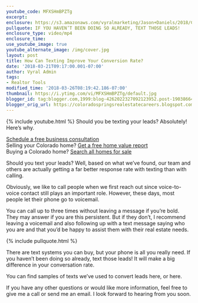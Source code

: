 ```yaml
---
youtube_code: MFXSHmBPZTg
excerpt:
enclosure: https://s3.amazonaws.com/vyralmarketing/Jason+Daniels/2018/Colorado+Springs+Real+Estate-+Texting+your+leads.mp4
pullquote: IF YOU HAVEN’T BEEN DOING SO ALREADY, TEXT THOSE LEADS!
enclosure_type: video/mp4
enclosure_time:
use_youtube_image: true
youtube_alternate_image: /img/cover.jpg
layout: post
title: How Can Texting Improve Your Conversion Rate?
date: '2018-03-21T09:17:00.001-07:00'
author: Vyral Admin
tags:
- Realtor Tools
modified_time: '2018-03-26T08:19:42.186-07:00'
thumbnail: https://i.ytimg.com/vi/MFXSHmBPZTg/default.jpg
blogger_id: tag:blogger.com,1999:blog-4262022327092123952.post-1903866417642055007
blogger_orig_url: https://coloradospringsrealestatecareers.blogspot.com/2018/03/how-can-texting-improve-your-conversion.html
---
```

{% include youtube.html %}
Should you be texting your leads? Absolutely! Here’s why.

<div class="post-cta">
<a href="/contact/" target="_blank">Schedule a free business consultation</a><br>
Selling your Colorado home? <a href="http://www.coloradohomesvalue.com/" target="_blank">Get a free home value report<br>  </a>
Buying a Colorado home? <a href="http://www.coloradospringstophomes.com/" target="_blank">Search all homes for sale</a>
</div>

Should you text your leads? Well, based on what we’ve found, our team and others are actually getting a far better response rate with texting than with calling.

Obviously, we like to call people when we first reach out since voice-to-voice contact still plays an important role. However, these days, most people let their phone go to voicemail.

You can call up to three times without leaving a message if you’re bold. They may answer if you are this persistent. But if they don’t, I recommend leaving a voicemail and also following up with a text message saying who you are and that you’d be happy to assist them with their real estate needs.

{% include pullquote.html %}

There are text systems you can buy, but your phone is all you really need. If you haven’t been doing so already, text those leads! It will make a big difference in your conversation rate.

You can find samples of texts we’ve used to convert leads here, or here.

If you have any other questions or would like more information, feel free to give me a call or send me an email. I look forward to hearing from you soon.
